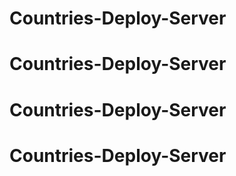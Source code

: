 # Countries-Deploy-Server
# Countries-Deploy-Server
# Countries-Deploy-Server
# Countries-Deploy-Server
